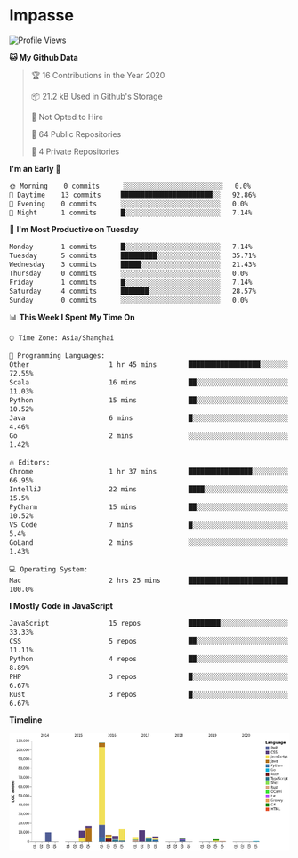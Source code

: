 # Impasse

<!--START_SECTION:waka-->
![Profile Views](http://img.shields.io/badge/Profile%20Views-57-blue)

**🐱 My Github Data** 

> 🏆 16 Contributions in the Year 2020
 > 
> 📦 21.2 kB Used in Github's Storage 
 > 
> 🚫 Not Opted to Hire
 > 
> 📜 64 Public Repositories
 > 
> 🔑 4 Private Repositories 

**I'm an Early 🐤** 

```text
🌞 Morning    0 commits      ░░░░░░░░░░░░░░░░░░░░░░░░░   0.0% 
🌆 Daytime    13 commits     ███████████████████████░░   92.86% 
🌃 Evening    0 commits      ░░░░░░░░░░░░░░░░░░░░░░░░░   0.0% 
🌙 Night      1 commits      █░░░░░░░░░░░░░░░░░░░░░░░░   7.14%

```
📅 **I'm Most Productive on Tuesday** 

```text
Monday       1 commits      █░░░░░░░░░░░░░░░░░░░░░░░░   7.14% 
Tuesday      5 commits      █████████░░░░░░░░░░░░░░░░   35.71% 
Wednesday    3 commits      █████░░░░░░░░░░░░░░░░░░░░   21.43% 
Thursday     0 commits      ░░░░░░░░░░░░░░░░░░░░░░░░░   0.0% 
Friday       1 commits      █░░░░░░░░░░░░░░░░░░░░░░░░   7.14% 
Saturday     4 commits      ███████░░░░░░░░░░░░░░░░░░   28.57% 
Sunday       0 commits      ░░░░░░░░░░░░░░░░░░░░░░░░░   0.0%

```


📊 **This Week I Spent My Time On** 

```text
⌚︎ Time Zone: Asia/Shanghai

💬 Programming Languages: 
Other                    1 hr 45 mins        ██████████████████░░░░░░░   72.55% 
Scala                    16 mins             ██░░░░░░░░░░░░░░░░░░░░░░░   11.03% 
Python                   15 mins             ██░░░░░░░░░░░░░░░░░░░░░░░   10.52% 
Java                     6 mins              █░░░░░░░░░░░░░░░░░░░░░░░░   4.46% 
Go                       2 mins              ░░░░░░░░░░░░░░░░░░░░░░░░░   1.42%

🔥 Editors: 
Chrome                   1 hr 37 mins        ████████████████░░░░░░░░░   66.95% 
IntelliJ                 22 mins             ████░░░░░░░░░░░░░░░░░░░░░   15.5% 
PyCharm                  15 mins             ██░░░░░░░░░░░░░░░░░░░░░░░   10.52% 
VS Code                  7 mins              █░░░░░░░░░░░░░░░░░░░░░░░░   5.4% 
GoLand                   2 mins              ░░░░░░░░░░░░░░░░░░░░░░░░░   1.43%

💻 Operating System: 
Mac                      2 hrs 25 mins       █████████████████████████   100.0%

```

**I Mostly Code in JavaScript** 

```text
JavaScript               15 repos            ████████░░░░░░░░░░░░░░░░░   33.33% 
CSS                      5 repos             ██░░░░░░░░░░░░░░░░░░░░░░░   11.11% 
Python                   4 repos             ██░░░░░░░░░░░░░░░░░░░░░░░   8.89% 
PHP                      3 repos             █░░░░░░░░░░░░░░░░░░░░░░░░   6.67% 
Rust                     3 repos             █░░░░░░░░░░░░░░░░░░░░░░░░   6.67%

```


**Timeline**

![Chart not found](https://github.com/impasse/impasse/blob/master/charts/bar_graph.png) 


<!--END_SECTION:waka-->
